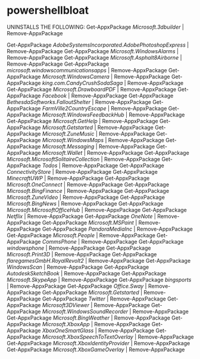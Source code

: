 # powershellbloat
UNINSTALLS THE FOLLOWING:
Get-AppxPackage *Microsoft.3dbuilder* | Remove-AppxPackage

Get-AppxPackage *AdobeSystemsIncorporated.AdobePhotoshopExpress* | Remove-AppxPackage
Get-AppxPackage *Microsoft.WindowsAlarms* | Remove-AppxPackage
Get-AppxPackage *Microsoft.Asphalt8Airborne* | Remove-AppxPackage
Get-AppxPackage *microsoft.windowscommunicationsapps* | Remove-AppxPackage
Get-AppxPackage *Microsoft.WindowsCamera* | Remove-AppxPackage
Get-AppxPackage *king.com.CandyCrushSodaSaga* | Remove-AppxPackage
Get-AppxPackage *Microsoft.DrawboardPDF* | Remove-AppxPackage
Get-AppxPackage *Facebook* | Remove-AppxPackage
Get-AppxPackage *BethesdaSoftworks.FalloutShelter* | Remove-AppxPackage
Get-AppxPackage *FarmVille2CountryEscape* | Remove-AppxPackage
Get-AppxPackage *Microsoft.WindowsFeedbackHub* | Remove-AppxPackage
Get-AppxPackage *Microsoft.GetHelp* | Remove-AppxPackage
Get-AppxPackage *Microsoft.Getstarted* | Remove-AppxPackage
Get-AppxPackage *Microsoft.ZuneMusic* | Remove-AppxPackage
Get-AppxPackage *Microsoft.WindowsMaps* | Remove-AppxPackage
Get-AppxPackage *Microsoft.Messaging* | Remove-AppxPackage
Get-AppxPackage *Microsoft.Wallet* | Remove-AppxPackage
Get-AppxPackage *Microsoft.MicrosoftSolitaireCollection* | Remove-AppxPackage
Get-AppxPackage *Todos* | Remove-AppxPackage
Get-AppxPackage *ConnectivityStore* | Remove-AppxPackage
Get-AppxPackage *MinecraftUWP* | Remove-AppxPackage
Get-AppxPackage *Microsoft.OneConnect* | Remove-AppxPackage
Get-AppxPackage *Microsoft.BingFinance* | Remove-AppxPackage
Get-AppxPackage *Microsoft.ZuneVideo* | Remove-AppxPackage
Get-AppxPackage *Microsoft.BingNews* | Remove-AppxPackage
Get-AppxPackage *Microsoft.MicrosoftOfficeHub* | Remove-AppxPackage
Get-AppxPackage *Netflix* | Remove-AppxPackage
Get-AppxPackage *OneNote* | Remove-AppxPackage
Get-AppxPackage *Microsoft.MSPaint* | Remove-AppxPackage
Get-AppxPackage *PandoraMediaInc* | Remove-AppxPackage
Get-AppxPackage *Microsoft.People* | Remove-AppxPackage
Get-AppxPackage *CommsPhone* | Remove-AppxPackage
Get-AppxPackage *windowsphone* | Remove-AppxPackage
Get-AppxPackage *Microsoft.Print3D* | Remove-AppxPackage
Get-AppxPackage *flaregamesGmbH.RoyalRevolt2* | Remove-AppxPackage
Get-AppxPackage *WindowsScan* | Remove-AppxPackage
Get-AppxPackage *AutodeskSketchBook* | Remove-AppxPackage
Get-AppxPackage *Microsoft.SkypeApp* | Remove-AppxPackage
Get-AppxPackage *bingsports* | Remove-AppxPackage
Get-AppxPackage *Office.Sway* | Remove-AppxPackage
Get-AppxPackage *Microsoft.Getstarted* | Remove-AppxPackage
Get-AppxPackage *Twitter* | Remove-AppxPackage
Get-AppxPackage *Microsoft3DViewer* | Remove-AppxPackage
Get-AppxPackage *Microsoft.WindowsSoundRecorder* | Remove-AppxPackage
Get-AppxPackage *Microsoft.BingWeather* | Remove-AppxPackage
Get-AppxPackage *Microsoft.XboxApp* | Remove-AppxPackage
Get-AppxPackage *XboxOneSmartGlass* | Remove-AppxPackage
Get-AppxPackage *Microsoft.XboxSpeechToTextOverlay* | Remove-AppxPackage
Get-AppxPackage *Microsoft.XboxIdentityProvider* | Remove-AppxPackage
Get-AppxPackage *Microsoft.XboxGameOverlay* | Remove-AppxPackage
